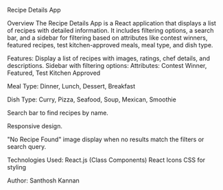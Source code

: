 Recipe Details App

Overview
The Recipe Details App is a React application that displays a list of recipes with detailed information. It includes filtering options, a search bar, and a sidebar for filtering based on attributes like contest winners, featured recipes, test kitchen-approved meals, meal type, and dish type.

Features:
Display a list of recipes with images, ratings, chef details, and descriptions.
Sidebar with filtering options:
Attributes: Contest Winner, Featured, Test Kitchen Approved

Meal Type: Dinner, Lunch, Dessert, Breakfast

Dish Type: Curry, Pizza, Seafood, Soup, Mexican, Smoothie

Search bar to find recipes by name.

Responsive design.

"No Recipe Found" image display when no results match the filters or search query.

Technologies Used:
React.js (Class Components)
React Icons
CSS for styling

Author:
Santhosh Kannan
